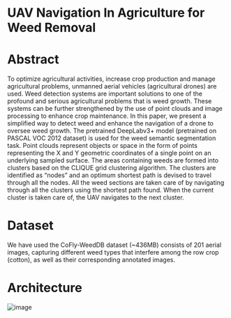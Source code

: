# UAV Navigation In Agriculture for Weed Removal

# Abstract 
To optimize agricultural activities, increase crop production and manage agricultural problems, unmanned aerial
vehicles (agricultural drones) are used. Weed detection systems are important solutions to one of the profound and serious
agricultural problems that is weed growth. These systems can be further strengthened by the use of point clouds and image
processing to enhance crop maintenance. In this paper, we present a simplified way to detect weed and enhance the navigation of a drone to oversee
weed growth. The pretrained DeepLabv3+ model (pretrained on PASCAL VOC 2012 dataset) is used for the weed semantic segmentation task. Point clouds represent objects or space in the form of points representing the X and Y geometric coordinates
of a single point on an underlying sampled surface. The areas
containing weeds are formed into clusters based on the CLIQUE
grid clustering algorithm. The clusters are identified as “nodes”
and an optimum shortest path is devised to travel through all
the nodes. All the weed sections are taken care of by navigating
through all the clusters using the shortest path found. When the
current cluster is taken care of, the UAV navigates to the next
cluster.

# Dataset
We have used the CoFly-WeedDB dataset (~436MB) consists of 201 aerial images, capturing different weed types that interfere among the row crop (cotton), as well as their corresponding annotated images.

# Architecture
![image](https://github.com/saroja77/UAV-Navigation-in-Agriculture-for-Weed-Removal/assets/110019339/49937f4c-c07b-4914-a2ef-7fc3351bdf71)




